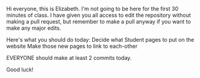 Hi everyone, this is Elizabeth. I'm not going to be here for the first 30 minutes of class.
I have given you all access to edit the repository without making a pull request, but remember to make a pull anyway if you want to make any major edits.

Here's what you should do today:
Decide what Student pages to put on the website
Make those new pages to link to each-other

EVERYONE should make at least 2 commits today.

Good luck!
